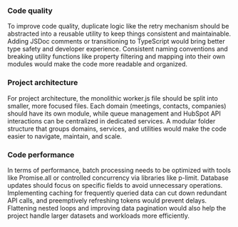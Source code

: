 ### Code quality

To improve code quality, duplicate logic like the retry mechanism should be abstracted into a reusable utility to keep things consistent and maintainable. Adding JSDoc comments or transitioning to TypeScript would bring better type safety and developer experience. Consistent naming conventions and breaking utility functions like property filtering and mapping into their own modules would make the code more readable and organized.

### Project architecture

For project architecture, the monolithic worker.js file should be split into smaller, more focused files. Each domain (meetings, contacts, companies) should have its own module, while queue management and HubSpot API interactions can be centralized in dedicated services. A modular folder structure that groups domains, services, and utilities would make the code easier to navigate, maintain, and scale.

### Code performance

In terms of performance, batch processing needs to be optimized with tools like Promise.all or controlled concurrency via libraries like p-limit. Database updates should focus on specific fields to avoid unnecessary operations. Implementing caching for frequently queried data can cut down redundant API calls, and preemptively refreshing tokens would prevent delays. Flattening nested loops and improving data pagination would also help the project handle larger datasets and workloads more efficiently.
